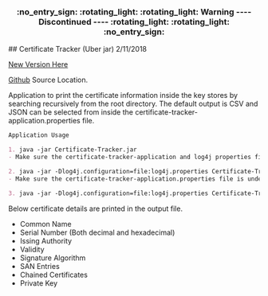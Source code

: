 <h3 align="center"><b>:no_entry_sign: :rotating_light: :rotating_light: Warning ---- Discontinued ---- :rotating_light: :rotating_light: :no_entry_sign:</b></h3>
## Certificate Tracker (Uber jar) 2/11/2018

[New Version Here](https://github.com/r2d2c3p0/Certificate-Report-Generator)

[Github](https://github.com/r2d2c3p0/Certificate-Tracker/tree/master/src/main/java/com/certificate/tracker) Source Location.

Application to print the certificate information inside the key stores by searching recursively from the root directory.
The default output is CSV and JSON can be selected from inside the certificate-tracker-application.properties file.

```markdown
Application Usage

1. java -jar Certificate-Tracker.jar
- Make sure the certificate-tracker-application and log4j properties files are under ./config directory.

2. java -jar -Dlog4j.configuration=file:log4j.properties Certificate-Tracker.jar
- Make sure the certificate-tracker-application.properties file is under ./config directory.

3. java -jar -Dlog4j.configuration=file:log4j.properties Certificate-Tracker.jar <properties file path>
```

Below certificate details are printed in the output file.
- Common Name
- Serial Number (Both decimal and hexadecimal)
- Issing Authority
- Validity
- Signature Algorithm
- SAN Entries
- Chained Certificates
- Private Key

#
